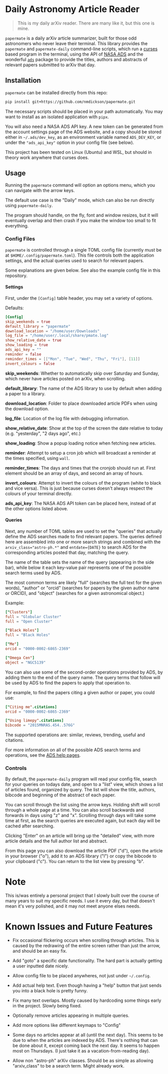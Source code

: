 # Daily Astronomy Article Reader

> This is my daily arXiv reader. There are many like it, but this one is mine.

`papermate` is a daily arXiv article summarizer, built for those odd astronomers
who never leave their terminal. This library provides the `papermate` and
`papermate-daily` command-line scripts, which run a
[curses](https://docs.python.org/3/library/curses.html) based program in the
terminal, using the API of [NASA ADS](https://ui.adsabs.harvard.edu) and the
wonderful [`ads`](https://github.com/andycasey/ads) package to
provide the titles, authors and abstracts of relevant papers submitted to arXiv
that day.


## Installation

`papermate` can be installed directly from this repo:

```bash
pip install git+https://github.com/nmdickson/papermate.git
```

The necessary scripts should be placed in your path automatically. You may want
to install as an isolated application with `pipx`.

You will also need a NASA ADS API key. A new token can be generated from the
account settings page of the ADS website, and a copy should be stored either
in `~/.ads/dev_key`, as an environment variable named `ADS_DEV_KEY`, or under
the `"ads_api_key"` option in your config file (see below).

This project has been tested on Linux (Ubuntu) and WSL, but should in theory
work anywhere that curses does.


## Usage

Running the `papermate` command will option an options menu, which you can
navigate with the arrow keys.

The default use case is the "Daily" mode, which can also be run directly using
`papermate-daily`.

The program should handle, on the fly, font and window resizes, but it will
eventually overlap and then crash if you make the window too small to fit
everything.


### Config Files

`papermate` is controlled through a single TOML config file (currently must be
at `$HOME/.config/papermate.toml`). This file controls both the application
settings, and the actual queries used to search for relevant papers.

Some explanations are given below. See also the example config file in this
repository.


#### Settings

First, under the `[Config]` table header, you may set a variety of options.

Defaults:
```TOML
[Config]
skip_weekends = true
default_library = "papermate"
download_location = "/home/user/Downloads"
log_file = "/home/user/.local/share/pmate.log"
show_relative_date = true
show_loading = true
ads_api_key = ""
reminder = false
reminder_times = [["Mon", "Tue", "Wed", "Thu", "Fri"], [11]]
invert_colours = false
```

**skip_weekends**: Whether to automatically skip over Saturday and Sunday,
which never have articles posted on arXiv, when scrolling.

**default_library**: The name of the ADS library to use by default when adding
a paper to a library.

**download_location**: Folder to place downloaded article PDFs when using the
download option.

**log_file**: Location of the log file with debugging information.

**show_relative_date**: Show at the top of the screen the date relative to today
(e.g. "yesterday", "2 days ago", etc.)

**show_loading**: Show a popup loading notice when fetching new articles.

**reminder**: Attempt to setup a cron job which will broadcast a
reminder at the times specified, using `wall`.

**reminder_times**: The days and times that the cronjob should run at. First
element should be an array of days, and second an array of hours.

**invert_colours**: Attempt to invert the colours of the program (white to
black and vice versa). This is just because curses doesn't always respect the
colours of your terminal directly.

**ads_api_key**: The NASA ADS API token can be placed here, instead of at the
other options listed above.


#### Queries

Next, any number of TOML tables are used to set the "queries" that actually
define the ADS searches made to find relevant papers.
The queries defined here are assembled into one or more search strings and
combined with the `arxiv_class="astro-ph.*"` and `entdate={DATE}` to search
ADS for the corresponding articles posted that day, matching the query.


The name of the table sets the name of the query (appearing in the side bar),
while below it each key-value pair represents one of the possible search terms
used by ADS.

The most common terms are likely "full" (searches the full text for the given
words), "author" or "orcid" (searches for papers by the given author name or
ORCID), and "object" (searches for a given astronomical object.)

Example:
```TOML
["Clusters"]
full = "Globular Cluster"
full = "Open Cluster"

["Black Holes"]
full = "Black Holes"

["Me"]
orcid = "0000-0002-6865-2369"

["Omega Cen"]
object = "NGC5139"

```

You can also use some of the second-order operations provided by ADS, by adding
them to the end of the query name. The query terms that follow will be used by
ADS to find the papers to apply that operation to.

For example, to find the papers citing a given author or paper, you could use:
```TOML
["Citing me".citations]
orcid = "0000-0002-6865-2369"

["Using limepy".citations]
bibcode = "2015MNRAS.454..576G"
```

The supported operations are: similar, reviews, trending, useful and citations.


For more information on all of the possible ADS search terms and operations,
see the [ADS help pages](https://ui.adsabs.harvard.edu/help/api).


### Controls

By default, the `papermate-daily` program will read your config file, search
for your queries on todays date, and open to a "list" view, which shows a list
of articles found, organized by query.
The list will show the title, authors, bibcode and beginning of the abstract
of each paper.

You can scroll through the list using the arrow keys. Holding shift will scroll
through a whole page at a time.
You can also scroll backwards and forwards in days using "z" and "x". Scrolling
through days will take some time at first, as the search queries are executed
again, but each day will be cached after searching.

Clicking "Enter" on an article will bring up the "detailed" view, with more
article details and the full author list and abstract.

From this page you can also download the article PDF ("d"), open the article
in your browser ("o"), add it to an ADS library ("l") or copy the bibcode to
your clipboard ("c").
You can return to the list view by pressing "b".


# Note

This is/was entirely a personal project that I slowly built over the course of
many years to suit my specific needs. I use it every day, but that doesn't mean
it's very polished, and it may not meet anyone elses needs.


# Known Issues and Future Features

- Fix occasional flickering occurs when scrolling through articles.
    This is caused by the redrawing of the entire screen rather than just the
    arrow, and should be an easy fix.

- Add "goto" a specific date functionality.
    The hard part is actually getting a user inputted date nicely.

- Allow config file to be placed anywheres, not just under `~/.config`.

- Add actual help text.
    Even though having a "help" button that just sends you into a black hole is
    pretty funny.

- Fix many text overlaps.
    Mostly caused by hardcoding some things early in the project. Slowly being
    fixed.

- Optionally remove articles appearing in multiple queries.

- Add more options like different keymaps to "Config"

- Some days no articles appear at all (until the next day).
    This seems to be due to when the articles are indexed by ADS. There's
    nothing that can be done about it, except coming back the next day. It seems
    to happen most on Thursdays.
    (I just take it as a vacation-from-reading day).

- Allow non "astro-ph" arXiv classes.
    Should be as simple as allowing "arxiv_class" to be a search term. Might
    already work.
